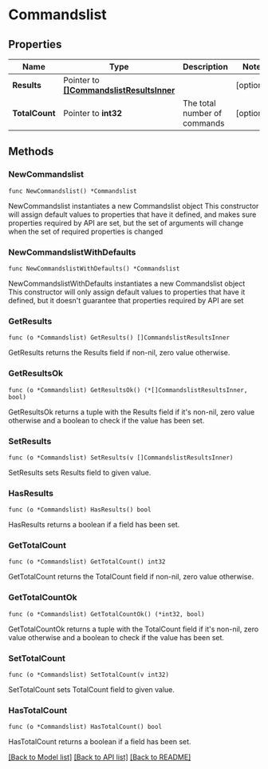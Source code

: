 # Commandslist

## Properties

Name | Type | Description | Notes
------------ | ------------- | ------------- | -------------
**Results** | Pointer to [**[]CommandslistResultsInner**](CommandslistResultsInner.md) |  | [optional] 
**TotalCount** | Pointer to **int32** | The total number of commands | [optional] 

## Methods

### NewCommandslist

`func NewCommandslist() *Commandslist`

NewCommandslist instantiates a new Commandslist object
This constructor will assign default values to properties that have it defined,
and makes sure properties required by API are set, but the set of arguments
will change when the set of required properties is changed

### NewCommandslistWithDefaults

`func NewCommandslistWithDefaults() *Commandslist`

NewCommandslistWithDefaults instantiates a new Commandslist object
This constructor will only assign default values to properties that have it defined,
but it doesn't guarantee that properties required by API are set

### GetResults

`func (o *Commandslist) GetResults() []CommandslistResultsInner`

GetResults returns the Results field if non-nil, zero value otherwise.

### GetResultsOk

`func (o *Commandslist) GetResultsOk() (*[]CommandslistResultsInner, bool)`

GetResultsOk returns a tuple with the Results field if it's non-nil, zero value otherwise
and a boolean to check if the value has been set.

### SetResults

`func (o *Commandslist) SetResults(v []CommandslistResultsInner)`

SetResults sets Results field to given value.

### HasResults

`func (o *Commandslist) HasResults() bool`

HasResults returns a boolean if a field has been set.

### GetTotalCount

`func (o *Commandslist) GetTotalCount() int32`

GetTotalCount returns the TotalCount field if non-nil, zero value otherwise.

### GetTotalCountOk

`func (o *Commandslist) GetTotalCountOk() (*int32, bool)`

GetTotalCountOk returns a tuple with the TotalCount field if it's non-nil, zero value otherwise
and a boolean to check if the value has been set.

### SetTotalCount

`func (o *Commandslist) SetTotalCount(v int32)`

SetTotalCount sets TotalCount field to given value.

### HasTotalCount

`func (o *Commandslist) HasTotalCount() bool`

HasTotalCount returns a boolean if a field has been set.


[[Back to Model list]](../README.md#documentation-for-models) [[Back to API list]](../README.md#documentation-for-api-endpoints) [[Back to README]](../README.md)


